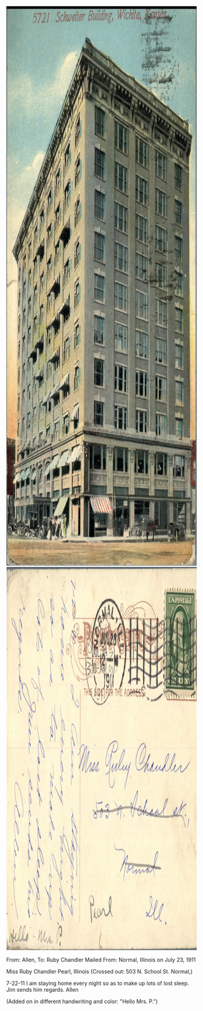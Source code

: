 <html><body><a href="/wp-content/uploads/2014/05/postcard-2014-20140501_18214541_0190.jpg"><img class="alignnone size-full wp-image-568" src="/wp-content/uploads/2014/05/postcard-2014-20140501_18214541_0190.jpg" alt="postcard-2014-20140501_18214541_0190" width="1014" height="1478"></a> <a href="/wp-content/uploads/2014/05/postcard-2014-20140501_18215303_0191.jpg"><img class="alignnone size-full wp-image-569" src="/wp-content/uploads/2014/05/postcard-2014-20140501_18215303_0191.jpg" alt="postcard-2014-20140501_18215303_0191" width="1488" height="1012"></a>

From: Allen, To: Ruby Chandler
Mailed From: Normal, Illinois on July 23, 1911

Miss Ruby Chandler
Pearl, Illinois
(Crossed out: 503 N. School St. Normal,)

7-22-11
I am staying home every night so as to make up lots of lost sleep. Jim sends him regards.
Allen

(Added on in different handwriting and color: "Hello Mrs. P.")</body></html>